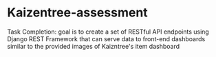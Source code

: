 # Kaizentree-assessment
Task Completion:
goal is to create a set of RESTful API endpoints using Django REST Framework that can serve data to front-end dashboards similar to the provided images of Kaizntree's item dashboard

